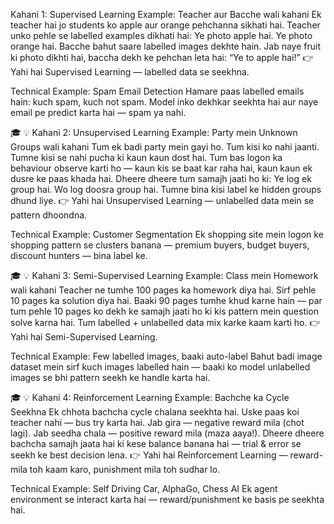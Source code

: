  Kahani 1: Supervised Learning
Example: Teacher aur Bacche wali kahani
Ek teacher hai jo students ko apple aur orange pehchanna sikhati hai. Teacher unko pehle se labelled examples dikhati hai:
Ye photo apple hai.
Ye photo orange hai.
Bacche bahut saare labelled images dekhte hain. Jab naye fruit ki photo dikhti hai, baccha dekh ke pehchan leta hai: “Ye to apple hai!”
👉 Yahi hai Supervised Learning — labelled data se seekhna.

Technical Example: Spam Email Detection
Hamare paas labelled emails hain: kuch spam, kuch not spam.
Model inko dekhkar seekhta hai aur naye email pe predict karta hai — spam ya nahi.

🎓 💡 Kahani 2: Unsupervised Learning
Example: Party mein Unknown Groups wali kahani
Tum ek badi party mein gayi ho. Tum kisi ko nahi jaanti. Tumne kisi se nahi pucha ki kaun kaun dost hai. Tum bas logon ka behaviour observe karti ho — kaun kis se baat kar raha hai, kaun kaun ek dusre ke paas khada hai.
Dheere dheere tum samajh jaati ho ki:
Ye log ek group hai.
Wo log doosra group hai.
Tumne bina kisi label ke hidden groups dhund liye.
👉 Yahi hai Unsupervised Learning — unlabelled data mein se pattern dhoondna.

Technical Example: Customer Segmentation
Ek shopping site mein logon ke shopping pattern se clusters banana — premium buyers, budget buyers, discount hunters — bina label ke.

🎓 💡 Kahani 3: Semi-Supervised Learning
Example: Class mein Homework wali kahani
Teacher ne tumhe 100 pages ka homework diya hai. Sirf pehle 10 pages ka solution diya hai. Baaki 90 pages tumhe khud karne hain — par tum pehle 10 pages ko dekh ke samajh jaati ho ki kis pattern mein question solve karna hai.
Tum labelled + unlabelled data mix karke kaam karti ho.
👉 Yahi hai Semi-Supervised Learning.

Technical Example: Few labelled images, baaki auto-label
Bahut badi image dataset mein sirf kuch images labelled hain — baaki ko model unlabelled images se bhi pattern seekh ke handle karta hai.

🎓 💡 Kahani 4: Reinforcement Learning
Example: Bachche ka Cycle Seekhna
Ek chhota bachcha cycle chalana seekhta hai. Uske paas koi teacher nahi — bus try karta hai. Jab gira — negative reward mila (chot lagi). Jab seedha chala — positive reward mila (maza aaya!).
Dheere dheere bachcha samajh jaata hai ki kese balance banana hai — trial & error se seekh ke best decision lena.
👉 Yahi hai Reinforcement Learning — reward-mila toh kaam karo, punishment mila toh sudhar lo.

Technical Example: Self Driving Car, AlphaGo, Chess AI
Ek agent environment se interact karta hai — reward/punishment ke basis pe seekhta hai.
